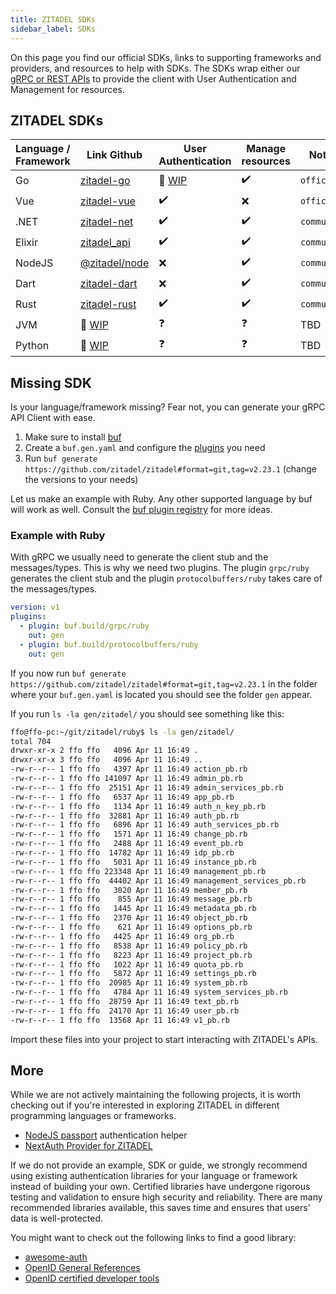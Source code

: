 ```yaml
---
title: ZITADEL SDKs
sidebar_label: SDKs
---
```


On this page you find our official SDKs, links to supporting frameworks and providers, and resources to help with SDKs.
The SDKs wrap either our [gRPC or REST APIs](/docs/apis/introduction) to provide the client with User Authentication and
Management for resources.

## ZITADEL SDKs

| Language / Framework | Link Github                                                   | User Authentication                                       | Manage resources | Notes             |
|----------------------|---------------------------------------------------------------|-----------------------------------------------------------|------------------|-------------------|
| Go                   | [zitadel-go](https://github.com/zitadel/zitadel-go)           | 🚧 [WIP](https://github.com/zitadel/zitadel-go/tree/next) | ✔️               | `official`        |
| Vue                  | [zitadel-vue](https://github.com/zitadel/zitadel-vue)         | ✔️                                                        | ❌                | `official`        |
| .NET                 | [zitadel-net](https://github.com/smartive/zitadel-net)        | ✔️                                                        | ✔️               | `community`       |
| Elixir               | [zitadel_api](https://github.com/jshmrtn/zitadel_api)         | ✔️                                                        | ✔️               | `community`       |
| NodeJS               | [@zitadel/node](https://www.npmjs.com/package/@zitadel/node)  | ❌                                                         | ✔️               | `community`       |
| Dart                 | [zitadel-dart](https://github.com/smartive/zitadel-dart)      | ❌                                                         | ✔️               | `community`       |
| Rust                 | [zitadel-rust](https://github.com/smartive/zitadel-rust)      | ✔️                                                        | ✔️               | `community`       |
| JVM                  | 🚧 [WIP](https://github.com/zitadel/zitadel/discussions/3650) | ❓                                                         | ❓                | TBD               |
| Python               | 🚧 [WIP](https://github.com/zitadel/zitadel/issues/3675)      | ❓                                                         | ❓                | TBD               |

## Missing SDK

Is your language/framework missing? Fear not, you can generate your gRPC API Client with ease.

1. Make sure to install [buf](https://buf.build/docs/installation/)
2. Create a `buf.gen.yaml` and configure the [plugins](https://buf.build/plugins) you need
3. Run `buf generate https://github.com/zitadel/zitadel#format=git,tag=v2.23.1` (change the versions to your needs)

Let us make an example with Ruby. Any other supported language by buf will work as well. Consult
the [buf plugin registry](https://buf.build/plugins) for more ideas.

### Example with Ruby

With gRPC we usually need to generate the client stub and the messages/types. This is why we need two plugins.
The plugin `grpc/ruby` generates the client stub and the plugin `protocolbuffers/ruby` takes care of the messages/types.

```yaml
version: v1
plugins:
  - plugin: buf.build/grpc/ruby
    out: gen
  - plugin: buf.build/protocolbuffers/ruby
    out: gen
```

If you now run `buf generate https://github.com/zitadel/zitadel#format=git,tag=v2.23.1` in the folder where
your `buf.gen.yaml` is located you should see the folder `gen` appear.

If you run `ls -la gen/zitadel/` you should see something like this:

```bash
ffo@ffo-pc:~/git/zitadel/ruby$ ls -la gen/zitadel/
total 704
drwxr-xr-x 2 ffo ffo   4096 Apr 11 16:49 .
drwxr-xr-x 3 ffo ffo   4096 Apr 11 16:49 ..
-rw-r--r-- 1 ffo ffo   4397 Apr 11 16:49 action_pb.rb
-rw-r--r-- 1 ffo ffo 141097 Apr 11 16:49 admin_pb.rb
-rw-r--r-- 1 ffo ffo  25151 Apr 11 16:49 admin_services_pb.rb
-rw-r--r-- 1 ffo ffo   6537 Apr 11 16:49 app_pb.rb
-rw-r--r-- 1 ffo ffo   1134 Apr 11 16:49 auth_n_key_pb.rb
-rw-r--r-- 1 ffo ffo  32881 Apr 11 16:49 auth_pb.rb
-rw-r--r-- 1 ffo ffo   6896 Apr 11 16:49 auth_services_pb.rb
-rw-r--r-- 1 ffo ffo   1571 Apr 11 16:49 change_pb.rb
-rw-r--r-- 1 ffo ffo   2488 Apr 11 16:49 event_pb.rb
-rw-r--r-- 1 ffo ffo  14782 Apr 11 16:49 idp_pb.rb
-rw-r--r-- 1 ffo ffo   5031 Apr 11 16:49 instance_pb.rb
-rw-r--r-- 1 ffo ffo 223348 Apr 11 16:49 management_pb.rb
-rw-r--r-- 1 ffo ffo  44402 Apr 11 16:49 management_services_pb.rb
-rw-r--r-- 1 ffo ffo   3020 Apr 11 16:49 member_pb.rb
-rw-r--r-- 1 ffo ffo    855 Apr 11 16:49 message_pb.rb
-rw-r--r-- 1 ffo ffo   1445 Apr 11 16:49 metadata_pb.rb
-rw-r--r-- 1 ffo ffo   2370 Apr 11 16:49 object_pb.rb
-rw-r--r-- 1 ffo ffo    621 Apr 11 16:49 options_pb.rb
-rw-r--r-- 1 ffo ffo   4425 Apr 11 16:49 org_pb.rb
-rw-r--r-- 1 ffo ffo   8538 Apr 11 16:49 policy_pb.rb
-rw-r--r-- 1 ffo ffo   8223 Apr 11 16:49 project_pb.rb
-rw-r--r-- 1 ffo ffo   1022 Apr 11 16:49 quota_pb.rb
-rw-r--r-- 1 ffo ffo   5872 Apr 11 16:49 settings_pb.rb
-rw-r--r-- 1 ffo ffo  20985 Apr 11 16:49 system_pb.rb
-rw-r--r-- 1 ffo ffo   4784 Apr 11 16:49 system_services_pb.rb
-rw-r--r-- 1 ffo ffo  28759 Apr 11 16:49 text_pb.rb
-rw-r--r-- 1 ffo ffo  24170 Apr 11 16:49 user_pb.rb
-rw-r--r-- 1 ffo ffo  13568 Apr 11 16:49 v1_pb.rb
```

Import these files into your project to start interacting with ZITADEL's APIs.

## More

While we are not actively maintaining the following projects, it is worth checking out if you're interested in exploring
ZITADEL in different programming languages or frameworks.

- [NodeJS passport](https://github.com/buehler/node-passport-zitadel) authentication helper
- [NextAuth Provider for ZITADEL](https://next-auth.js.org/providers/zitadel)

If we do not provide an example, SDK or guide, we strongly recommend using existing authentication libraries for your
language or framework instead of building your own.
Certified libraries have undergone rigorous testing and validation to ensure high security and reliability.
There are many recommended libraries available, this saves time and ensures that users' data is well-protected.

You might want to check out the following links to find a good library:

- [awesome-auth](https://github.com/casbin/awesome-auth)
- [OpenID General References](https://openid.net/developers/libraries/)
- [OpenID certified developer tools](https://openid.net/certified-open-id-developer-tools/)